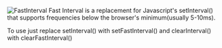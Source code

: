 ![FastInterval](http://i.imgur.com/XnBkbQU.png)
Fast Interval is a replacement for Javascript's setInterval() that supports frequencies below the browser's minimum(usually 5-10ms).


To use just replace setInterval() with setFastInterval() and clearInterval() with clearFastInterval()
